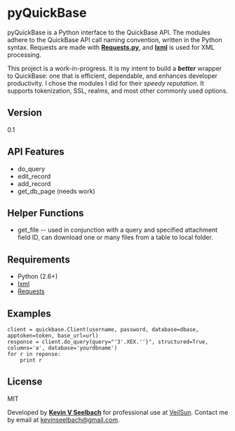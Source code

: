 pyQuickBase
=========
  
pyQuickBase is a Python interface to the QuickBase API. The modules adhere to the QuickBase API call naming convention, written in the Python syntax. Requests are made with [**Requests.py**][requests], and [**lxml**][lxml] is used for XML processing. 

This project is a work-in-progress. It is my intent to build a __*better*__ wrapper to QuickBase: one that is efficient, dependable, and enhances developer productivity. I chose the modules I did for their *speedy reputation*. It supports tokenization, SSL, realms, and most other commonly used options.

Version
-
0.1

API Features
-----------
+ do_query
+ edit_record
+ add_record
+ get_db_page (needs work)

Helper Functions
-----------
+ get_file -- used in conjunction with a query and specified attachment field ID, can download one or many files from a table to local folder.

Requirements
-----------
* Python (2.6+)
* [lxml]
* [Requests]

Examples
--------------
    client = quickbase.Client(username, password, database=dbase, apptoken=token, base_url=url)
    response = client.do_query(query="'3'.XEX.''}", structured=True, columns='a', database='yourdbname')
    for r in reponse:
        print r

License
-
MIT

Developed by [**Kevin V Seelbach**][ks] for professional use at [VeilSun][vs]. Contact me by email at [kevinseelbach@gmail.com][ks].

  [requests]: http://docs.python-requests.org/en/latest/ 
  [lxml]: http://lxml.de/
  [vs]: http:www.veilsun.com
  [ks]:kevinseelbach@gmail.com
